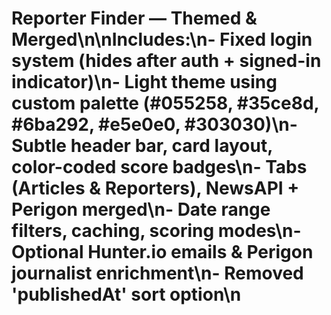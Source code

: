 # Reporter Finder — Themed & Merged\n\nIncludes:\n- Fixed login system (hides after auth + signed-in indicator)\n- Light theme using custom palette (#055258, #35ce8d, #6ba292, #e5e0e0, #303030)\n- Subtle header bar, card layout, color-coded score badges\n- Tabs (Articles & Reporters), NewsAPI + Perigon merged\n- Date range filters, caching, scoring modes\n- Optional Hunter.io emails & Perigon journalist enrichment\n- Removed 'publishedAt' sort option\n